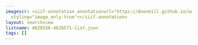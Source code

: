 ```yaml
---
imagescr: <iiif-annotation annotationurl="https://dnoneill.github.io/annotate/annotations/4628556-4628571-003.json"
  styling="image_only:true"></iiif-annotation>
layout: searchview
listname: 4628556-4628571-list.json
tags: []
---
```

